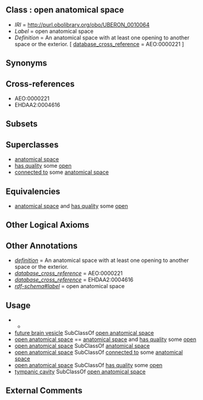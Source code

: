 
## Class : open anatomical space

 * *IRI* = http://purl.obolibrary.org/obo/UBERON_0010064
 * *Label* = open anatomical space
 * *Definition* = An anatomical space with at least one opening to another space or the exterior. [ [database_cross_reference](../../ef/oboInOwl#hasDbXref.md) = AEO:0000221 ]

## Synonyms


## Cross-references

 * AEO:0000221
 * EHDAA2:0004616

## Subsets


## Superclasses

 * [anatomical space](../../UBERON/64/UBERON_0000464.md)
 * [has quality](../../RO/86/RO_0000086.md) some [open](../../PATO/10/PATO_0000610.md)
 * [connected to](../../RO/70/RO_0002170.md) some [anatomical space](../../UBERON/64/UBERON_0000464.md)

## Equivalencies

 * [anatomical space](../../UBERON/64/UBERON_0000464.md) and [has quality](../../RO/86/RO_0000086.md) some [open](../../PATO/10/PATO_0000610.md)

## Other Logical Axioms


## Other Annotations

 * *[definition](../../IAO/15/IAO_0000115.md)* = An anatomical space with at least one opening to another space or the exterior.
 * *[database_cross_reference](../../ef/oboInOwl#hasDbXref.md)* = AEO:0000221
 * *[database_cross_reference](../../ef/oboInOwl#hasDbXref.md)* = EHDAA2:0004616
 * *[rdf-schema#label](../../el/rdf-schema#label.md)* = open anatomical space

## Usage

 * -
 * [future brain vesicle](../../UBERON/50/UBERON_0013150.md) SubClassOf [open anatomical space](../../UBERON/64/UBERON_0010064.md)
 * [open anatomical space](../../UBERON/64/UBERON_0010064.md) == [anatomical space](../../UBERON/64/UBERON_0000464.md) and [has quality](../../RO/86/RO_0000086.md) some [open](../../PATO/10/PATO_0000610.md)
 * [open anatomical space](../../UBERON/64/UBERON_0010064.md) SubClassOf [anatomical space](../../UBERON/64/UBERON_0000464.md)
 * [open anatomical space](../../UBERON/64/UBERON_0010064.md) SubClassOf [connected to](../../RO/70/RO_0002170.md) some [anatomical space](../../UBERON/64/UBERON_0000464.md)
 * [open anatomical space](../../UBERON/64/UBERON_0010064.md) SubClassOf [has quality](../../RO/86/RO_0000086.md) some [open](../../PATO/10/PATO_0000610.md)
 * [tympanic cavity](../../UBERON/14/UBERON_0004114.md) SubClassOf [open anatomical space](../../UBERON/64/UBERON_0010064.md)

## External Comments

